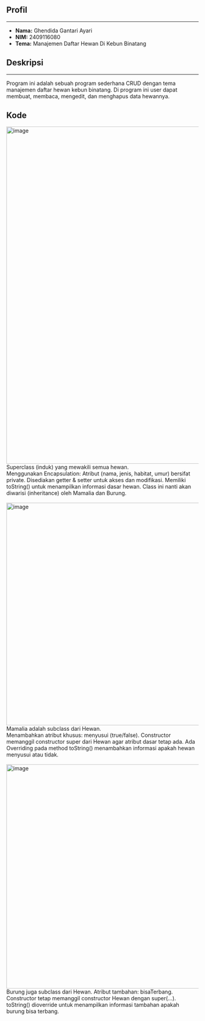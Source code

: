 ## Profil
---
- **Nama:** Ghendida Gantari Ayari
- **NIM:** 2409116080
- **Tema:** Manajemen Daftar Hewan Di Kebun Binatang

## Deskripsi
---
Program ini adalah sebuah program sederhana CRUD dengan tema manajemen daftar hewan kebun binatang. Di program ini user dapat membuat, membaca, mengedit, dan menghapus data hewannya.

## Kode
<img width="850" height="883" alt="image" src="https://github.com/user-attachments/assets/95067617-6ba8-402a-9dc5-9df6f1c904e7" />
<br>
Superclass (induk) yang mewakili semua hewan.
<br>
Menggunakan Encapsulation:
Atribut (nama, jenis, habitat, umur) bersifat private.
Disediakan getter & setter untuk akses dan modifikasi.
Memiliki toString() untuk menampilkan informasi dasar hewan.
Class ini nanti akan diwarisi (inheritance) oleh Mamalia dan Burung.
<br><br>
<img width="1120" height="583" alt="image" src="https://github.com/user-attachments/assets/a41f0252-26ec-4936-859b-87fb9111063e" />
<br>
Mamalia adalah subclass dari Hewan.
<br>
Menambahkan atribut khusus: menyusui (true/false).
Constructor memanggil constructor super dari Hewan agar atribut dasar tetap ada.
Ada Overriding pada method toString() menambahkan informasi apakah hewan menyusui atau tidak.
<br><br>
<img width="1061" height="587" alt="image" src="https://github.com/user-attachments/assets/b2aa9ae4-1fc2-4c68-9f35-7c3913eaa6c8" />
<br>
Burung juga subclass dari Hewan.
Atribut tambahan: bisaTerbang.
Constructor tetap memanggil constructor Hewan dengan super(...).
toString() dioverride untuk menampilkan informasi tambahan apakah burung bisa terbang.
